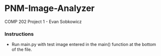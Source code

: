 # PNM-Image-Analyzer
COMP 202 Project 1  -  Evan Sobkowicz

### Instructions
* Run main.py with test image entered in the main() function at the bottom of the file.
